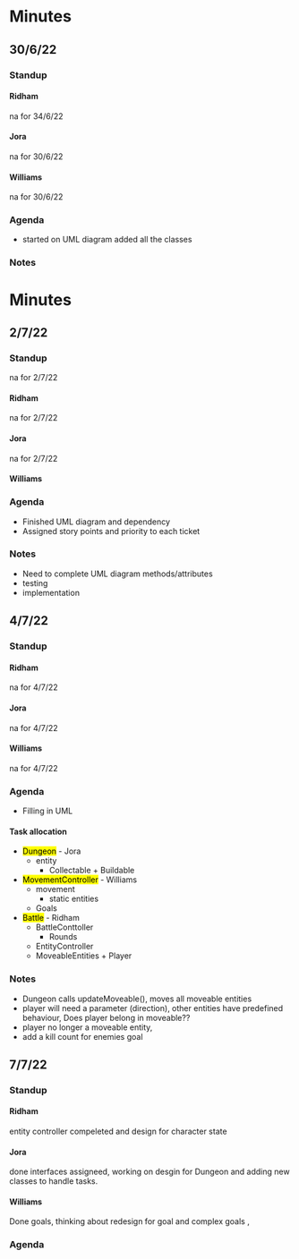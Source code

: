 # Minutes

## 30/6/22

### Standup

#### Ridham
na for 34/6/22
#### Jora
na for 30/6/22
#### Williams
na for 30/6/22
### Agenda

- started on UML diagram added all the classes

### Notes

# Minutes

## 2/7/22

### Standup
na for 2/7/22
#### Ridham
na for 2/7/22
#### Jora

na for 2/7/22

#### Williams

### Agenda

- Finished UML diagram and dependency
- Assigned story points and priority to each ticket

### Notes

- Need to complete UML diagram methods/attributes
- testing
- implementation

## 4/7/22

### Standup

#### Ridham
na for 4/7/22
#### Jora
na for 4/7/22
#### Williams
na for 4/7/22
### Agenda

- Filling in UML 

#### Task allocation
- <mark>Dungeon</mark> - Jora
  - entity
    - Collectable + Buildable 
- <mark>MovementController</mark> - Williams
  - movement
    - static entities
  - Goals
- <mark>Battle</mark> - Ridham
  - BattleConttoller
    - Rounds
  - EntityController
  - MoveableEntities + Player

### Notes

- Dungeon calls updateMoveable(), moves all moveable entities
- player will need a parameter (direction), other entities have predefined behaviour, Does player belong in moveable?? 
- player no longer a moveable entity, 
- add a kill count for enemies goal

## 7/7/22

### Standup

#### Ridham
entity controller compeleted and design for character state

#### Jora
done interfaces assigneed, working on desgin for Dungeon and adding new classes to handle tasks.

#### Williams
Done goals, thinking about redesign for goal and complex goals , 

### Agenda

###